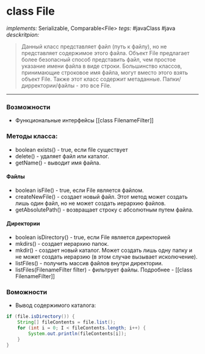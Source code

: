 # class File
*implements:* Serializable, Comparable\<File>
*tegs:* #javaClass #java
*desckritpion:*
>Данный класс представляет файл (путь к файлу), но не представляет содержимое этого файла. Объект File предлагает более безопасный способ представить файл, чем простое указание имени файла в виде строки. Большинство классов, принимающие строковое имя файла, могут вместо этого взять объект File. Также этот класс содержит метаданные. Папки/дирректории/файлы - это все File.

---
### Возможности
- Функциональные интерфейсы [[class FilenameFilter]]
	
### Методы класса:
- boolean exists() - true, если file существует
- delete() - удаляет файл или каталог.
- getName() - выводит имя файла.

#### Файлы
- boolean isFile() - true, если File является файлом.
- createNewFile() - создает новый файл. Этот метод может создать лишь один файл, но не может создать иерархию файлов.
- getAbsolutePath() - возвращает строку с абсолютным путем файла.

#### Директории
- boolean isDirectory() - true, если File является директорией
- mkdirs() - создает иерархию папок.
- mkdir() - создает новый каталог. Может создать лишь одну папку и не может создать иерарзию (в этом случае вызывает исколючение).
- listFiles() - получить массив файлов внутри директории.
- listFiles(FilenameFilter filter) - фильтрует файлы. Подробнее - [[class FilenameFilter]]
	
### Воможности

- Вывод содержимого каталога:

```java
if (file.isDirectory()) {
	String[] fileContents = file.list();
	for (int i = 0; I < fileContents.length; i++) {
		System.out.println(fileContents[i]);
	}
}
```